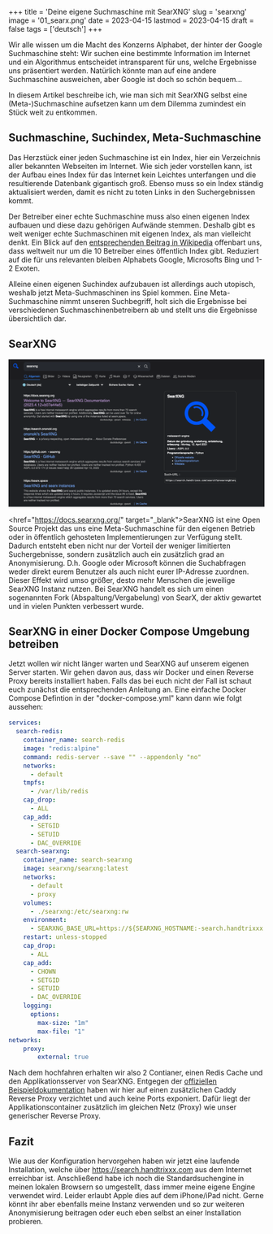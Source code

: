 +++
title = 'Deine eigene Suchmaschine mit SearXNG'
slug = 'searxng'
image = '01_searx.png'
date = 2023-04-15
lastmod = 2023-04-15
draft = false
tags = ['deutsch']
+++

Wir alle wissen um die Macht des Konzerns Alphabet, der hinter der Google Suchmaschine steht: 
Wir suchen eine bestimmte Information im Internet und ein 
Algorithmus entscheidet intransparent für uns, 
welche Ergebnisse uns präsentiert werden. Natürlich könnte man auf eine andere 
Suchmaschine ausweichen, aber Google ist doch so schön bequem…

In diesem Artikel beschreibe ich, wie man sich mit SearXNG selbst eine 
(Meta-)Suchmaschine aufsetzen kann um dem Dilemma zumindest ein Stück weit zu entkommen.

## Suchmaschine, Suchindex, Meta-Suchmaschine

Das Herzstück einer jeden Suchmaschine ist ein Index, hier ein Verzeichnis aller 
bekannten Webseiten im Internet. Wie sich jeder vorstellen kann, ist der Aufbau eines 
Index für das Internet kein Leichtes unterfangen und die resultierende Datenbank 
gigantisch groß. Ebenso muss so ein Index ständig aktualisiert werden, 
damit es nicht zu toten Links in den Suchergebnissen kommt.

Der Betreiber einer echte Suchmaschine muss also einen eigenen Index aufbauen und 
diese dazu gehörigen Aufwände stemmen. Deshalb gibt es weit weniger echte Suchmaschinen 
mit eigenen Index, als man vielleicht denkt. Ein Blick auf den <a href="https://en.wikipedia.org/wiki/List_of_search_engines" target="_blank">entsprechenden Beitrag in 
Wikipedia</a> offenbart uns, dass weltweit nur um die 10 Betreiber eines öffentlich Index gibt. 
Reduziert auf die für uns relevanten bleiben Alphabets Google, 
Microsofts Bing und 1-2 Exoten.

Alleine einen eigenen Suchindex aufzubauen ist allerdings auch utopisch, 
weshalb jetzt Meta-Suchmaschinen ins Spiel kommen. Eine Meta-Suchmaschine 
nimmt unseren Suchbegriff, holt sich die Ergebnisse bei verschiedenen 
Suchmaschinenbetreibern ab und stellt uns die Ergebnisse übersichtlich dar.

## SearXNG

![searxng interface](02_searxngsearch.png)

<href="https://docs.searxng.org/" target="_blank">SearXNG</a> ist eine Open Source Projekt das uns eine Meta-Suchmaschine für den 
eigenen Betrieb oder in öffentlich gehosteten Implementierungen zur Verfügung stellt. 
Dadurch entsteht eben nicht nur der Vorteil der weniger limitierten Suchergebnisse, 
sondern zusätzlich auch ein zusätzlich grad an Anonymisierung. D.h. 
Google oder Microsoft können die Suchabfragen weder direkt eurem Benutzer 
als auch nicht eurer IP-Adresse zuordnen. Dieser Effekt wird umso größer, 
desto mehr Menschen die jeweilige SearXNG Instanz nutzen. 
Bei SearXNG handelt es sich um einen sogenannten Fork (Abspaltung/Vergabelung) 
von SearX, der aktiv gewartet und in vielen Punkten verbessert wurde.

## SearXNG in einer Docker Compose Umgebung betreiben

Jetzt wollen wir nicht länger warten und SearXNG auf unserem eigenen Server starten. 
Wir gehen davon aus, dass wir Docker und einen 
Reverse Proxy bereits installiert haben. Falls das bei euch nicht der 
Fall ist schaut euch zunächst die entsprechenden Anleitung an. 
Eine einfache Docker Compose Defintion in der "docker-compose.yml" 
kann dann wie folgt aussehen:

```yaml
services:
  search-redis:
    container_name: search-redis
    image: "redis:alpine"
    command: redis-server --save "" --appendonly "no"
    networks:
      - default
    tmpfs:
      - /var/lib/redis
    cap_drop:
      - ALL
    cap_add:
      - SETGID
      - SETUID
      - DAC_OVERRIDE
  search-searxng:
    container_name: search-searxng
    image: searxng/searxng:latest
    networks:
      - default
      - proxy
    volumes:
      - ./searxng:/etc/searxng:rw
    environment:
      - SEARXNG_BASE_URL=https://${SEARXNG_HOSTNAME:-search.handtrixxx.com}/
    restart: unless-stopped
    cap_drop:
      - ALL
    cap_add:
      - CHOWN
      - SETGID
      - SETUID
      - DAC_OVERRIDE
    logging:
      options:
        max-size: "1m"
        max-file: "1"
networks:
    proxy:
        external: true
```

Nach dem hochfahren erhalten wir also 2 Contianer, 
einen Redis Cache und den Applikationsserver von SearXNG. 
Entgegen der <a href="https://github.com/searxng/searxng-docker/blob/master/docker-compose.yaml" target="_blank">offiziellen Beispieldokumentation</a> haben wir hier auf einen 
zusätzlichen Caddy Reverse Proxy verzichtet und auch keine Ports exponiert. 
Dafür liegt der Applikationscontainer zusätzlich im gleichen Netz (Proxy) 
wie unser generischer Reverse Proxy.

## Fazit

Wie aus der Konfiguration hervorgehen haben wir jetzt eine laufende Installation, 
welche über https://search.handtrixxx.com aus dem Internet erreichbar ist. 
Anschließend habe ich noch die Standardsuchengine in meinen lokalen 
Browsern so umgestellt, dass immer meine eigene Engine verwendet wird. 
Leider erlaubt Apple dies auf dem iPhone/iPad nicht. Gerne könnt ihr aber 
ebenfalls meine Instanz verwenden und so zur weiteren Anonymisierung 
beitragen oder euch eben selbst an einer Installation probieren.

